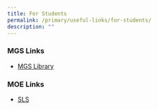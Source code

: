 ```yaml
---
title: For Students
permalink: /primary/useful-links/for-students/
description: ""
---
```

### MGS Links


* [MGS Library](https://schoolibrary.moe.edu.sg/methodistgirlspri/cgi-bin/spydus.exe/MSGTRN/WPAC/HOME)  

### MOE Links


* [SLS](https://vle.learning.moe.edu.sg/login)